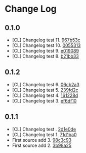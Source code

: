 # Change Log

## 0.1.0
* [CL] Changelog test 11. [967b53c](null/commit/967b53c41fc3243054725b911a7a524e716dc682)
* [CL] Changelog test 10. [0055313](null/commit/00553135716a737deeeec60eae5cff5964d7c8c3)
* [CL] Changelog test 9. [e019089](null/commit/e0190891af22639fb5c4ffa4c366ade8afd0a78f)
* [CL] Changelog test 8. [b21bb33](null/commit/b21bb33bf354ba70b04b0d058fbddef539d67177)

## 0.1.2
* [CL] Changelog test 6. [06cb2a3](null/commit/06cb2a3b7e62612a476861b326e104a907b87dc1)
* [CL] Changelog test 5. [239fd2c](null/commit/239fd2c39334395dec2db26757f11b8798f01fc2)
* [CL] Changelog test 4. [161228d](null/commit/161228dd1c81e127cc1ebda47e65c95759833b89)
* [CL] Changelog test 3. [ef6df10](null/commit/ef6df10db9110b7e9753c38b2139e9c0fe41755b)

## 0.1.1
* [CL] Changelog test . [2d1e0de](null/commit/2d1e0dea4382eb1441a5a9555f15c77f9f4c0d8b)
* [CL] Changelog test 1. [71d1ba0](null/commit/71d1ba0ac39a2f48a2dd10a90c11e6cef80bb9d2)
* First source add 3. [98c3c93](null/commit/98c3c932b5a5aaa3138b577093350623de25db44)
* First source add 2. [3b98a25](null/commit/3b98a25a77c4f17aa91a7e9f40a317c49d610d6d)

